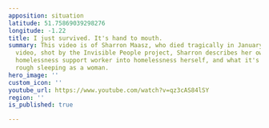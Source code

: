 ```yaml
---
apposition: situation
latitude: 51.75869039298276
longitude: -1.22
title: I just survived. It's hand to mouth.
summary: This video is of Sharron Maasz, who died tragically in January 2019. In the
  video, shot by the Invisible People project, Sharron describes her own path from
  homelessness support worker into homelessness herself, and what it's like to be
  rough sleeping as a woman.
hero_image: ''
custom_icon: ''
youtube_url: https://www.youtube.com/watch?v=qz3cAS84lSY
region: ''
is_published: true

---
```

